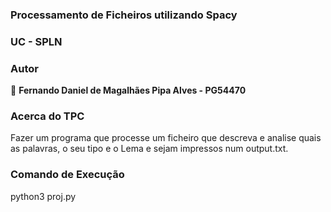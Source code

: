 ### Processamento de Ficheiros utilizando Spacy

### UC - SPLN

### Autor

👤 **Fernando Daniel de Magalhães Pipa Alves - PG54470**

### Acerca do TPC

Fazer um programa que processe um ficheiro que descreva e analise quais as palavras, o seu tipo e o Lema e sejam impressos num output.txt.


### Comando de Execução

python3 proj.py


